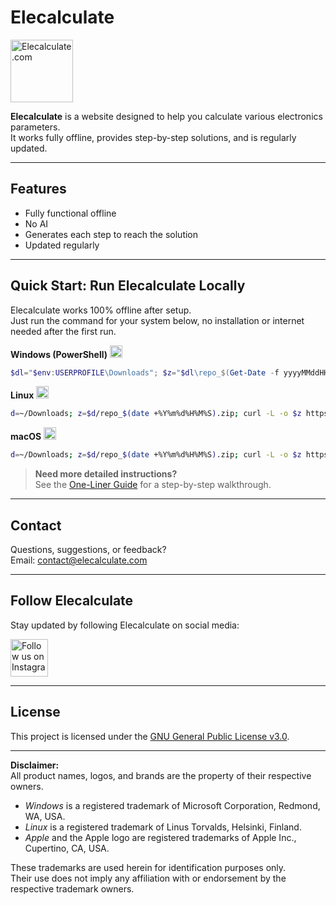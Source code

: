 # Elecalculate

<a href="https://elecalculate.com">
  <img src="https://elecalculate.com/Pictures/favicon.png" alt="Elecalculate.com" width="100" height="100">
</a>

**Elecalculate** is a website designed to help you calculate various electronics parameters.  
It works fully offline, provides step-by-step solutions, and is regularly updated.

---

## Features

- Fully functional offline
- No AI
- Generates each step to reach the solution
- Updated regularly

---

## Quick Start: Run Elecalculate Locally

Elecalculate works 100% offline after setup.  
Just run the command for your system below, no installation or internet needed after the first run.

**Windows (PowerShell)**  <img src="https://cdn.jsdelivr.net/gh/devicons/devicon/icons/windows8/windows8-original.svg" width="20" alt="Windows" />
```powershell
$dl="$env:USERPROFILE\Downloads"; $z="$dl\repo_$(Get-Date -f yyyyMMddHHmmss).zip"; Start-BitsTransfer -Source https://github.com/jaduruch/elecalculate/archive/refs/heads/main.zip -Destination $z; Expand-Archive $z $dl; cd "$dl\elecalculate-main"; start index.html
```

**Linux**  <img src="https://cdn.jsdelivr.net/gh/devicons/devicon/icons/linux/linux-original.svg" width="20" alt="Linux" />
```bash
d=~/Downloads; z=$d/repo_$(date +%Y%m%d%H%M%S).zip; curl -L -o $z https://github.com/jaduruch/elecalculate/archive/refs/heads/main.zip && unzip $z -d $d && cd $d/elecalculate-main && xdg-open index.html
```

**macOS**  <img src="https://res.cloudinary.com/dr0tcokpp/image/upload/v1753822251/Finder_Icon_macOS_Big_Sur_vg95jl.png" width="20" alt="macOS" />
```bash
d=~/Downloads; z=$d/repo_$(date +%Y%m%d%H%M%S).zip; curl -L -o $z https://github.com/jaduruch/elecalculate/archive/refs/heads/main.zip && unzip $z -d $d && cd $d/elecalculate-main && open index.html
```

> **Need more detailed instructions?**  
> See the [One-Liner Guide](README-Oneliner.md) for a step-by-step walkthrough.

---

## Contact

Questions, suggestions, or feedback?  
Email: [contact@elecalculate.com](mailto:contact@elecalculate.com)

---

## Follow Elecalculate

Stay updated by following Elecalculate on social media:

<a href="https://www.instagram.com/elecalculate">
  <img src="https://elecalculate.com/Pictures/instagram-logo.jpg" alt="Follow us on Instagram" width="60" height="60">
</a>

---

## License

This project is licensed under the [GNU General Public License v3.0](LICENSE).

---

**Disclaimer:**  
All product names, logos, and brands are the property of their respective owners.

- *Windows* is a registered trademark of Microsoft Corporation, Redmond, WA, USA.
- *Linux* is a registered trademark of Linus Torvalds, Helsinki, Finland.
- *Apple* and the Apple logo are registered trademarks of Apple Inc., Cupertino, CA, USA.

These trademarks are used herein for identification purposes only.  
Their use does not imply any affiliation with or endorsement by the respective trademark owners.
